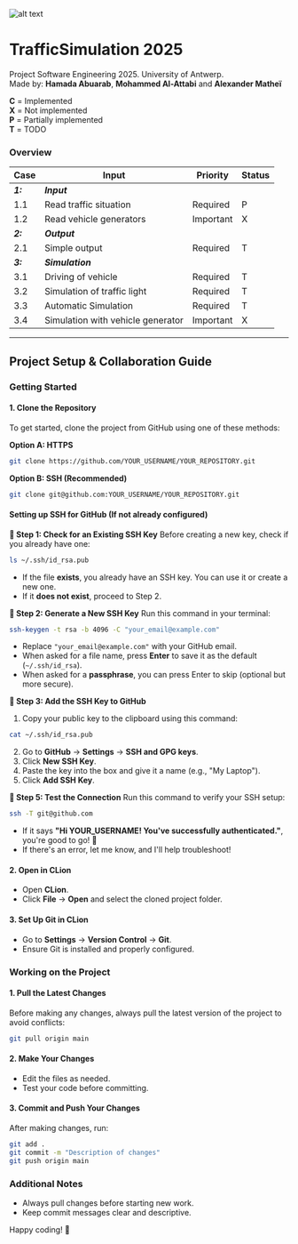 ![alt text](https://upload.wikimedia.org/wikipedia/commons/e/e3/Universiteit_Antwerpen_logo.svg)

# TrafficSimulation 2025

Project Software Engineering 2025. University of Antwerp.\
Made by: **Hamada Abuarab**, **Mohammed Al-Attabi** and **Alexander Matheï**

**C** = Implemented\
**X** = Not implemented\
**P** = Partially implemented\
**T** = TODO

### Overview

| Case     | Input                             | Priority  | Status |
| -------- | --------------------------------- | --------- | ------ |
| ***1:*** | ***Input***                       |           |        |
| 1.1      | Read traffic situation            | Required  | P      |
| 1.2      | Read vehicle generators           | Important | X      |
| ***2:*** | ***Output***                      |           |        |
| 2.1      | Simple output                     | Required  | T      |
| ***3:*** | ***Simulation***                  |           |        |
| 3.1      | Driving of vehicle                | Required  | T      |
| 3.2      | Simulation of traffic light       | Required  | T      |
| 3.3      | Automatic Simulation              | Required  | T      |
| 3.4      | Simulation with vehicle generator | Important | X      |

---

## Project Setup & Collaboration Guide

### Getting Started

#### 1. Clone the Repository

To get started, clone the project from GitHub using one of these methods:

**Option A: HTTPS**
```sh
git clone https://github.com/YOUR_USERNAME/YOUR_REPOSITORY.git
```

**Option B: SSH (Recommended)**
```sh
git clone git@github.com:YOUR_USERNAME/YOUR_REPOSITORY.git
```

#### Setting up SSH for GitHub (If not already configured)

**🔹 Step 1: Check for an Existing SSH Key**
Before creating a new key, check if you already have one:

```sh
ls ~/.ssh/id_rsa.pub
```
* If the file **exists**, you already have an SSH key. You can use it or create a new one.
* If it **does not exist**, proceed to Step 2.

**🔹 Step 2: Generate a New SSH Key**
Run this command in your terminal:

```sh
ssh-keygen -t rsa -b 4096 -C "your_email@example.com"
```
* Replace `"your_email@example.com"` with your GitHub email.
* When asked for a file name, press **Enter** to save it as the default (`~/.ssh/id_rsa`).
* When asked for a **passphrase**, you can press Enter to skip (optional but more secure).

**🔹 Step 3: Add the SSH Key to GitHub**
1. Copy your public key to the clipboard using this command:

```sh
cat ~/.ssh/id_rsa.pub
```
2. Go to **GitHub** → **Settings** → **SSH and GPG keys**.
3. Click **New SSH Key**.
4. Paste the key into the box and give it a name (e.g., "My Laptop").
5. Click **Add SSH Key**.

**🔹 Step 5: Test the Connection**
Run this command to verify your SSH setup:

```sh
ssh -T git@github.com
```
* If it says **"Hi YOUR_USERNAME! You've successfully authenticated."**, you're good to go! 🎉
* If there's an error, let me know, and I'll help troubleshoot!

#### 2. Open in CLion

- Open **CLion**.
- Click **File** → **Open** and select the cloned project folder.

#### 3. Set Up Git in CLion

- Go to **Settings** → **Version Control** → **Git**.
- Ensure Git is installed and properly configured.

### Working on the Project

#### 1. Pull the Latest Changes

Before making any changes, always pull the latest version of the project to avoid conflicts:

```sh
git pull origin main
```

#### 2. Make Your Changes

- Edit the files as needed.
- Test your code before committing.

#### 3. Commit and Push Your Changes

After making changes, run:

```sh
git add .
git commit -m "Description of changes"
git push origin main
```

### Additional Notes

- Always pull changes before starting new work.
- Keep commit messages clear and descriptive.


Happy coding! 🚀
